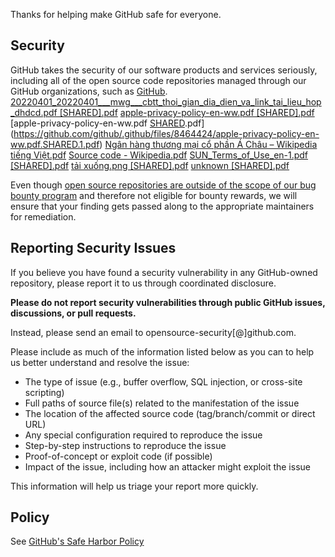 Thanks for helping make GitHub safe for everyone.

## Security

GitHub takes the security of our software products and services seriously, including all of the open source code repositories managed through our GitHub organizations, such as [GitHub](https://github.com/GitHub).
[20220401_20220401___mwg___cbtt_thoi_gian_dia_dien_va_link_tai_lieu_hop_dhdcd.pdf [SHARED].pdf](https://github.com/github/.github/files/8464420/20220401_20220401___mwg___cbtt_thoi_gian_dia_dien_va_link_tai_lieu_hop_dhdcd.pdf.SHARED.pdf)
[apple-privacy-policy-en-ww.pdf [SHARED].pdf](https://github.com/github/.github/files/8464423/apple-privacy-policy-en-ww.pdf.SHARED.pdf)
[apple-privacy-policy-en-ww.pdf [SHARED](1).pdf](https://github.com/github/.github/files/8464424/apple-privacy-policy-en-ww.pdf.SHARED.1.pdf)
[Ngân hàng thương mại cổ phần Á Châu – Wikipedia tiếng Việt.pdf](https://github.com/github/.github/files/8464425/Ngan.hang.th.ng.m.i.c.ph.n.A.Chau.Wikipedia.ti.ng.Vi.t.pdf)
[Source code - Wikipedia.pdf](https://github.com/github/.github/files/8464426/Source.code.-.Wikipedia.pdf)
[SUN_Terms_of_Use_en-1.pdf [SHARED].pdf](https://github.com/github/.github/files/8464427/SUN_Terms_of_Use_en-1.pdf.SHARED.pdf)
[tải xuống.png [SHARED].pdf](https://github.com/github/.github/files/8464428/t.i.xu.ng.png.SHARED.pdf)
[unknown [SHARED].pdf](https://github.com/github/.github/files/8464430/unknown.SHARED.pdf)

Even though [open source repositories are outside of the scope of our bug bounty program](https://bounty.github.com/index.html#scope) and therefore not eligible for bounty rewards, we will ensure that your finding gets passed along to the appropriate maintainers for remediation. 

## Reporting Security Issues

If you believe you have found a security vulnerability in any GitHub-owned repository, please report it to us through coordinated disclosure.

**Please do not report security vulnerabilities through public GitHub issues, discussions, or pull requests.**

Instead, please send an email to opensource-security[@]github.com.

Please include as much of the information listed below as you can to help us better understand and resolve the issue:

  * The type of issue (e.g., buffer overflow, SQL injection, or cross-site scripting)
  * Full paths of source file(s) related to the manifestation of the issue
  * The location of the affected source code (tag/branch/commit or direct URL)
  * Any special configuration required to reproduce the issue
  * Step-by-step instructions to reproduce the issue
  * Proof-of-concept or exploit code (if possible)
  * Impact of the issue, including how an attacker might exploit the issue

This information will help us triage your report more quickly.

## Policy

See [GitHub's Safe Harbor Policy](https://docs.github.com/en/github/site-policy/github-bug-bounty-program-legal-safe-harbor#1-safe-harbor-terms)
